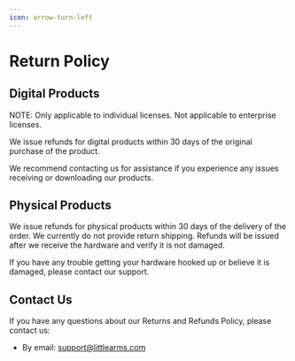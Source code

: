 ```yaml
---
icon: arrow-turn-left
---
```


# Return Policy

## Digital Products

NOTE: Only applicable to individual licenses. Not applicable to enterprise licenses.

We issue refunds for digital products within 30 days of the original purchase of the product.

We recommend contacting us for assistance if you experience any issues receiving or downloading our products.

## Physical Products

We issue refunds for physical products within 30 days of the delivery of the order. We currently do not provide return shipping. Refunds will be issued after we receive the hardware and verify it is not damaged.

If you have any trouble getting your hardware hooked up or believe it is damaged, please contact our support.

## Contact Us

If you have any questions about our Returns and Refunds Policy, please contact us:

* By email: [support@littlearms.com](mailto:support@littlearms.com)
